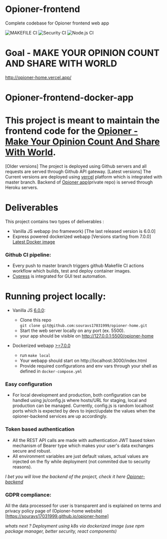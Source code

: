 # Opioner-frontend
Complete codebase for Opioner frontend web app

![MAKEFILE CI](https://github.com/souravs17031999/opioner-home/actions/workflows/makefile.yml/badge.svg)
![Security CI](https://github.com/souravs17031999/opioner-home/actions/workflows/codeql-analysis.yml/badge.svg)
![Node.js CI](https://github.com/souravs17031999/opioner-home/blob/master/.github/workflows/node.js.yml/badge.svg)

# Goal - MAKE YOUR OPINION COUNT AND SHARE WITH WORLD

http://opioner-home.vercel.app/

# Opioner-frontend-docker-app

# This project is meant to maintain the frontend code for the [Opioner - Make Your Opinion Count And Share With World](http://opioner-home.vercel.app/).  
[Older versions] The project is deployed using Github servers and all requests are served through Github API gateway.
[Latest versions] The Current versions are deployed using [vercel](https://vercel.com/) platform which is integrated with master branch.
Backend of [Opioner app](https://github.com/souravs17031999/opioner-backend)(private repo) is served through Heroku servers.

# Deliverables
This project contains two types of deliverables : 
- Vanilla JS webapp (no framework) [The last released version is 6.0.0]   
- Express powered dockerized webapp [Versions starting from 7.0.0]   
[Latest Docker image](https://hub.docker.com/repository/docker/souravkumardevadmin/opioner-home_opioner_home) 

### Github CI pipeline:
- Every push to master branch triggers github Makefile CI actions workflow which builds, test and deploy container images.
- [Cypress](https://www.cypress.io/) is integrated for GUI test automation.

# Running project locally:

- Vanilla JS [6.0.0](https://github.com/souravs17031999/opioner-home/releases/tag/6.0.0):   
  * Clone this repo      
    `git clone git@github.com:souravs17031999/opioner-home.git`        
  * Start the web server locally on any port (ex. 5500).  
  * your app should be visible on http://127.0.0.1:5500/opioner-home  

- Dockerized webapp [>=7.0.0](https://github.com/souravs17031999/opioner-home/releases/tag/7.0.1)   
  * run `make local`  
  * Your webapp should start on http://localhost:3000/index.html
  * Provide required configurations and env vars through your shell as defined in `docker-compose.yml`  


### Easy configuration
* For local development and production, both configuration can be handled using js/config.js where hosts/URL for staging, local and production can be managed. Currently, config.js is random localhost ports which is expected by devs to inject/update the values when the opioner-backend services are up accordingly.

### Token based authentication
- All the REST API calls are made with authentication JWT based token mechanism of Bearer type which makes your user's data exchanges secure and robust.
- All environment variables are just default values, actual values are injected on the fly while deployment (not commited due to security reasons).


_I bet you will love the backend of the project, check it here [Opioner-backend](https://github.com/souravs17031999/opioner-backend)_

### GDPR compliance:
All the data processed for user is transparent and is explained on terms and privacy policy page of (Opioner-home website)[https://souravs17031999.github.io/opioner-home]

_whats next ? Deployment using k8s via dockerized image (use npm package manager, better security, react components)_
